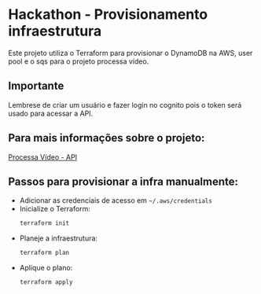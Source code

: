 #  Hackathon - Provisionamento infraestrutura

Este projeto utiliza o Terraform para provisionar o DynamoDB na AWS, user pool e o sqs para o projeto processa vídeo.

## Importante
Lembrese de criar um usuário e fazer login no cognito pois o token será usado para acessar a API.

## Para mais informações sobre o projeto:
[Processa Vídeo - API](https://github.com/GRUPO28/FIAP-ProcessaVideo-API)


## Passos para provisionar a infra manualmente:
- Adicionar as credenciais de acesso em `~/.aws/credentials`
- Inicialize o Terraform:
  ```bash
  terraform init
  ```
- Planeje a infraestrutura:
  ```bash
  terraform plan
  ```
- Aplique o plano:
  ```bash
  terraform apply
    ```